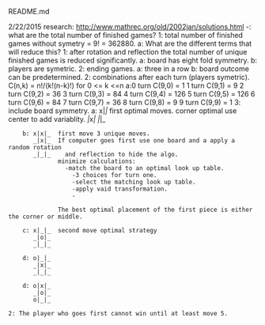 README.md

2/22/2015
  research:
  http://www.mathrec.org/old/2002jan/solutions.html
    -: what are the total number of finished games?
      1: total number of finished games without symetry = 9! = 362880.
        a: What are the different terms that will reduce this?
          1: after rotation and reflection the total number of unique finished games is reduced significantly.
            a: board has eight fold symmetry.
            b: players are symetric.
          2: ending games.
            a: three in a row
            b: board outcome can be predetermined.
      2: combinations after each turn (players symetric). C(n,k) = n!/(k!(n-k)!) for 0 <= k <=n
        a:0 turn C(9,0) = 1
          1 turn C(9,1) = 9
          2 turn C(9,2) = 36
          3 turn C(9,3) = 84
          4 turn C(9,4) = 126
          5 turn C(9,5) = 126
          6 turn C(9,6) = 84
          7 turn C(9,7) = 36
          8 turn C(9,8) = 9
          9 turn C(9,9) = 1
      3: include board symmetry.
        a: x|_|_  first optimal moves. corner optimal use center to add variablity.
           _|x|_
           _|_|_

        b: x|x|_  first move 3 unique moves.
           _|x|_  If computer goes first use one board and a apply a random rotation
           _|_|_    and reflection to hide the algo.
                  minimize calculations:
                    -match the board to an optimal look up table.
                      -3 choices for turn one.
                      -select the matching look up table.
                      -apply vaid transformation.
                      -

                  The best optimal placement of the first piece is either the corner or middle.

        c: x|_|_  second move optimal strategy
           _|o|_
           _|_|_

        d: o|_|_
           _|x|_
           _|_|_

        d: o|x|_
           _|o|_
           o|_|_

    2: The player who goes first cannot win until at least move 5.
